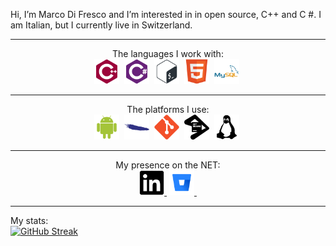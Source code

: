 Hi, I’m Marco Di Fresco and I’m interested in in open source, C++ and C #. I am Italian, but I currently live in Switzerland.

---

<div id="languages" align="center">
    The languages I work with:<br>
    <img src="https://github.com/devicons/devicon/blob/master/icons/cplusplus/cplusplus-plain.svg" title="C++" alt="C++" width="40" height="40"/>&nbsp;
    <img src="https://github.com/devicons/devicon/blob/master/icons/csharp/csharp-plain.svg" title="C#" alt="C#" width="40" height="40"/>&nbsp;
    <img src="https://github.com/devicons/devicon/blob/master/icons/bash/bash-plain.svg" title="Bash" alt="Bash" width="40" height="40"/>&nbsp;  
    <img src="https://github.com/devicons/devicon/blob/master/icons/html5/html5-original.svg" title="HTML5" alt="HTML" width="40" height="40"/>&nbsp;
    <img src="https://github.com/devicons/devicon/blob/master/icons/mysql/mysql-original-wordmark.svg" title="MySQL"  alt="MySQL" width="40" height="40"/>&nbsp;
</div>

---

<div id="platforms" align="center">
    The platforms I use:<br>
    <img src="https://github.com/devicons/devicon/blob/master/icons/android/android-plain.svg" title="Android" alt="Android" width="40" height="40"/>&nbsp;
    <img src="https://github.com/devicons/devicon/blob/master/icons/apache/apache-plain.svg" title="Apache" alt="Apache" width="40" height="40"/>&nbsp;
    <img src="https://github.com/devicons/devicon/blob/master/icons/git/git-plain.svg" title="GIT" alt="GIT" width="40" height="40"/>&nbsp;  
    <img src="https://github.com/devicons/devicon/blob/master/icons/jetbrains/jetbrains-plain.svg" title="JetBrains" alt="JetBrains" width="40" height="40"/>&nbsp;
    <img src="https://github.com/devicons/devicon/blob/master/icons/linux/linux-plain.svg" title="Gentoo Linux"  alt="Gentoo Linux" width="40" height="40"/>&nbsp;
</div>

---

<div id="sites" align="center">
    My presence on the NET:<br>
    <a href="https://www.linkedin.com/in/marcodifresco/"><img src="https://github.com/devicons/devicon/blob/master/icons/linkedin/linkedin-plain.svg" title="Marco Di Fresco's Linkedin Profile" alt="Linkedin" width="40" height="40"/>&nbsp;</a>
    <a href="https://bitbucket.org/marcodifresco/"><img src="https://github.com/devicons/devicon/blob/master/icons/bitbucket/bitbucket-original.svg" title="Marco Di Fresco's Bitbucket Page"" alt="Bitbucket" width="40" height="40"/>&nbsp;</a>
</div>

---
My stats:<br>
[![GitHub Streak](https://github-readme-streak-stats.herokuapp.com?user=marcodifresco&theme=dark&date_format=M%20j%5B%2C%20Y%5D)](https://git.io/streak-stats)
